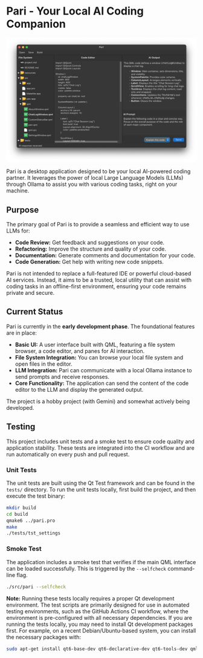 # Pari - Your Local AI Coding Companion

![Screenshot of Pari](assets/screenshot.png)

Pari is a desktop application designed to be your local AI-powered coding partner. It leverages the power of local Large Language Models (LLMs) through Ollama to assist you with various coding tasks, right on your machine.

## Purpose

The primary goal of Pari is to provide a seamless and efficient way to use LLMs for:

*   **Code Review:** Get feedback and suggestions on your code.
*   **Refactoring:** Improve the structure and quality of your code.
*   **Documentation:** Generate comments and documentation for your code.
*   **Code Generation:** Get help with writing new code snippets.

Pari is not intended to replace a full-featured IDE or powerful cloud-based AI services. Instead, it aims to be a trusted, local utility that can assist with coding tasks in an offline-first environment, ensuring your code remains private and secure.

## Current Status

Pari is currently in the **early development phase**. The foundational features are in place:

*   **Basic UI:** A user interface built with QML, featuring a file system browser, a code editor, and panes for AI interaction.
*   **File System Integration:** You can browse your local file system and open files in the editor.
*   **LLM Integration:** Pari can communicate with a local Ollama instance to send prompts and receive responses.
*   **Core Functionality:** The application can send the content of the code editor to the LLM and display the generated output.

The project is a hobby project (with Gemini) and somewhat actively being developed.

## Testing

This project includes unit tests and a smoke test to ensure code quality and application stability. These tests are integrated into the CI workflow and are run automatically on every push and pull request.

### Unit Tests

The unit tests are built using the Qt Test framework and can be found in the `tests/` directory. To run the unit tests locally, first build the project, and then execute the test binary:

```bash
mkdir build
cd build
qmake6 ../pari.pro
make
./tests/tst_settings
```

### Smoke Test

The application includes a smoke test that verifies if the main QML interface can be loaded successfully. This is triggered by the `--selfcheck` command-line flag.

```bash
./src/pari --selfcheck
```

**Note:** Running these tests locally requires a proper Qt development environment. The test scripts are primarily designed for use in automated testing environments, such as the GitHub Actions CI workflow, where the environment is pre-configured with all necessary dependencies. If you are running the tests locally, you may need to install Qt development packages first. For example, on a recent Debian/Ubuntu-based system, you can install the necessary packages with:

```bash
sudo apt-get install qt6-base-dev qt6-declarative-dev qt6-tools-dev qml6-module-qtquick qml6-module-qtquick-controls qml6-module-qtquick-dialogs qml6-module-qtquick-layouts qml6-module-qtquick-window qml6-module-qtqml-workerscript qml6-module-qtquick-templates
```
